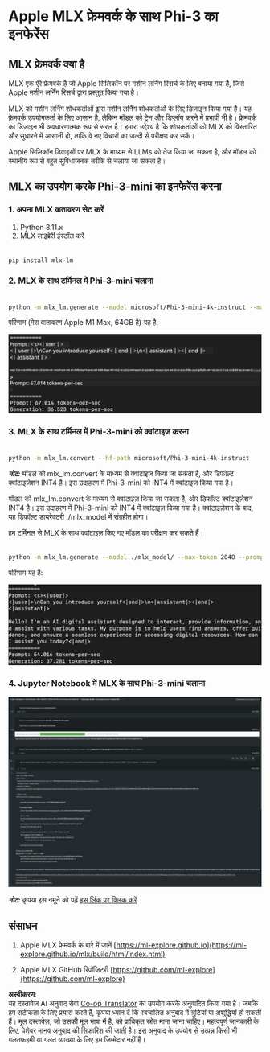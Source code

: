 <!--
CO_OP_TRANSLATOR_METADATA:
{
  "original_hash": "700b9a537ce4426de5a7ccfa8e96e581",
  "translation_date": "2025-04-04T19:11:49+00:00",
  "source_file": "md\\03.FineTuning\\03.Inference\\MLX_Inference.md",
  "language_code": "hi"
}
-->
# **Apple MLX फ्रेमवर्क के साथ Phi-3 का इनफेरेंस**

## **MLX फ्रेमवर्क क्या है**

MLX एक ऐरे फ्रेमवर्क है जो Apple सिलिकॉन पर मशीन लर्निंग रिसर्च के लिए बनाया गया है, जिसे Apple मशीन लर्निंग रिसर्च द्वारा प्रस्तुत किया गया है।

MLX को मशीन लर्निंग शोधकर्ताओं द्वारा मशीन लर्निंग शोधकर्ताओं के लिए डिज़ाइन किया गया है। यह फ्रेमवर्क उपयोगकर्ता के लिए आसान है, लेकिन मॉडल को ट्रेन और डिप्लॉय करने में प्रभावी भी है। फ्रेमवर्क का डिज़ाइन भी अवधारणात्मक रूप से सरल है। हमारा उद्देश्य है कि शोधकर्ताओं को MLX को विस्तारित और सुधारने में आसानी हो, ताकि वे नए विचारों का जल्दी से परीक्षण कर सकें।

Apple सिलिकॉन डिवाइसों पर MLX के माध्यम से LLMs को तेज किया जा सकता है, और मॉडल को स्थानीय रूप से बहुत सुविधाजनक तरीके से चलाया जा सकता है।

## **MLX का उपयोग करके Phi-3-mini का इनफेरेंस करना**

### **1. अपना MLX वातावरण सेट करें**

1. Python 3.11.x
2. MLX लाइब्रेरी इंस्टॉल करें

```bash

pip install mlx-lm

```

### **2. MLX के साथ टर्मिनल में Phi-3-mini चलाना**

```bash

python -m mlx_lm.generate --model microsoft/Phi-3-mini-4k-instruct --max-token 2048 --prompt  "<|user|>\nCan you introduce yourself<|end|>\n<|assistant|>"

```

परिणाम (मेरा वातावरण Apple M1 Max, 64GB है) यह है:

![Terminal](../../../../../translated_images/01.0d0f100b646a4e4c4f1cd36c1a05727cd27f1e696ed642c06cf6e2c9bbf425a4.hi.png)

### **3. MLX के साथ टर्मिनल में Phi-3-mini को क्वांटाइज़ करना**

```bash

python -m mlx_lm.convert --hf-path microsoft/Phi-3-mini-4k-instruct

```

***नोट:*** मॉडल को mlx_lm.convert के माध्यम से क्वांटाइज़ किया जा सकता है, और डिफॉल्ट क्वांटाइज़ेशन INT4 है। इस उदाहरण में Phi-3-mini को INT4 में क्वांटाइज़ किया गया है।

मॉडल को mlx_lm.convert के माध्यम से क्वांटाइज़ किया जा सकता है, और डिफॉल्ट क्वांटाइज़ेशन INT4 है। इस उदाहरण में Phi-3-mini को INT4 में क्वांटाइज़ किया गया है। क्वांटाइज़ेशन के बाद, यह डिफॉल्ट डायरेक्टरी ./mlx_model में संग्रहीत होगा।

हम टर्मिनल से MLX के साथ क्वांटाइज़ किए गए मॉडल का परीक्षण कर सकते हैं।

```bash

python -m mlx_lm.generate --model ./mlx_model/ --max-token 2048 --prompt  "<|user|>\nCan you introduce yourself<|end|>\n<|assistant|>"

```

परिणाम यह है:

![INT4](../../../../../translated_images/02.04e0be1f18a90a58ad47e0c9d9084ac94d0f1a8c02fa707d04dd2dfc7e9117c6.hi.png)

### **4. Jupyter Notebook में MLX के साथ Phi-3-mini चलाना**

![Notebook](../../../../../translated_images/03.0cf0092fe143357656bb5a7bc6427c41d8528d772d38a82d0b2693e2a3eeb16e.hi.png)

***नोट:*** कृपया इस नमूने को पढ़ें [इस लिंक पर क्लिक करें](../../../../../code/03.Inference/MLX/MLX_DEMO.ipynb)

## **संसाधन**

1. Apple MLX फ्रेमवर्क के बारे में जानें [https://ml-explore.github.io](https://ml-explore.github.io/mlx/build/html/index.html)

2. Apple MLX GitHub रिपॉजिटरी [https://github.com/ml-explore](https://github.com/ml-explore)

**अस्वीकरण**:  
यह दस्तावेज़ AI अनुवाद सेवा [Co-op Translator](https://github.com/Azure/co-op-translator) का उपयोग करके अनुवादित किया गया है। जबकि हम सटीकता के लिए प्रयास करते हैं, कृपया ध्यान दें कि स्वचालित अनुवाद में त्रुटियां या अशुद्धियां हो सकती हैं। मूल दस्तावेज़, जो उसकी मूल भाषा में है, को प्राधिकृत स्रोत माना जाना चाहिए। महत्वपूर्ण जानकारी के लिए, पेशेवर मानव अनुवाद की सिफारिश की जाती है। इस अनुवाद के उपयोग से उत्पन्न किसी भी गलतफहमी या गलत व्याख्या के लिए हम जिम्मेदार नहीं हैं।